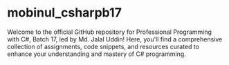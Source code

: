 # mobinul_csharpb17
Welcome to the official GitHub repository for Professional Programming with C#, Batch 17, led by Md. Jalal Uddin! Here, you'll find a comprehensive collection of assignments, code snippets, and resources curated to enhance your understanding and mastery of C# programming.
